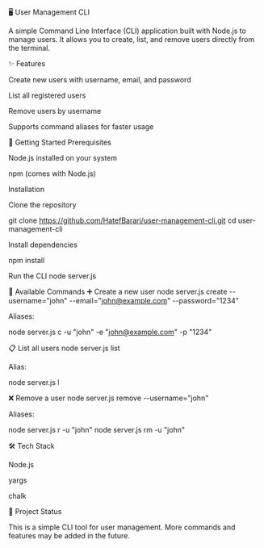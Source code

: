 🖥️ User Management CLI

A simple Command Line Interface (CLI) application built with Node.js to manage users.
It allows you to create, list, and remove users directly from the terminal.

✨ Features

Create new users with username, email, and password

List all registered users

Remove users by username

Supports command aliases for faster usage

🚀 Getting Started
Prerequisites

Node.js installed on your system

npm (comes with Node.js)

Installation

Clone the repository

git clone https://github.com/HatefBarari/user-management-cli.git
cd user-management-cli


Install dependencies

npm install

Run the CLI
node server.js

📌 Available Commands
➕ Create a new user
node server.js create --username="john" --email="john@example.com" --password="1234"


Aliases:

node server.js c -u "john" -e "john@example.com" -p "1234"

📋 List all users
node server.js list


Alias:

node server.js l

❌ Remove a user
node server.js remove --username="john"


Aliases:

node server.js r -u "john"
node server.js rm -u "john"

🛠 Tech Stack

Node.js

yargs

chalk

📌 Project Status

This is a simple CLI tool for user management.
More commands and features may be added in the future.
